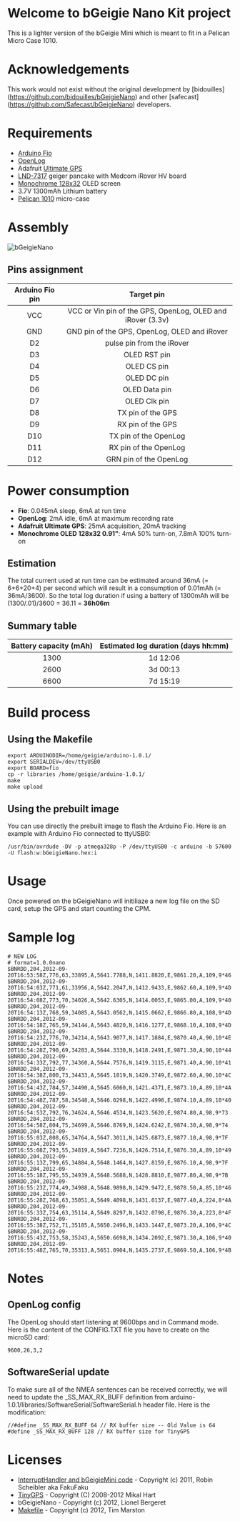 # Welcome to bGeigie Nano Kit project

This is a lighter version of the bGeigie Mini which is meant to fit in a Pelican Micro Case 1010.

# Acknowledgements
This work would not exist without the original development by [bidouilles] (https://github.com/bidouilles/bGeigieNano) and other [safecast] (https://github.com/Safecast/bGeigieNano) developers.

# Requirements
* [Arduino Fio][3]
* [OpenLog][1]
* Adafruit [Ultimate GPS][7]
* [LND-7317][4] geiger pancake with Medcom iRover HV board
* [Monochrome 128x32][2] OLED screen
* 3.7V 1300mAh Lithium battery
* [Pelican 1010][9] micro-case

# Assembly

![bGeigieNano](https://raw.github.com/bidouilles/bGeigieNano/bGeigieNanoKit/assembly/bGeigieNanoKit_bb_600.jpg)

## Pins assignment

| Arduino Fio pin | Target pin |
| :-----------: | :-----------: |
| VCC | VCC or Vin pin of the GPS, OpenLog, OLED and iRover (3.3v)|
| GND | GND pin of the GPS, OpenLog, OLED and iRover |
| D2 | pulse pin from the iRover |
| D3 | OLED RST pin |
| D4 | OLED CS pin |
| D5 | OLED DC pin |
| D6 | OLED Data pin |
| D7 | OLED Clk pin |
| D8 | TX pin of the GPS |
| D9 | RX pin of the GPS |
| D10 | TX pin of the OpenLog |
| D11 | RX pin of the OpenLog |
| D12 | GRN pin of the OpenLog |

# Power consumption

* **Fio**: 0.045mA sleep, 6mA at run time
* **OpenLog**: 2mA idle, 6mA at maximum recording rate
* **Adafruit Ultimate GPS**: 25mA acquisition, 20mA tracking
* **Monochrome OLED 128x32 0.91"**: 4mA 50% turn-on, 7.8mA 100% turn-on

## Estimation
The total current used at run time can be estimated around 36mA (= 6+6+20+4) per second which will result in a consumption of 0.01mAh (= 36mA/3600). So
the total log duration if using a battery of 1300mAh will be (1300/.01)/3600 = 36.11 = **36h06m**

## Summary table

| Battery capacity (mAh) | Estimated log duration (days hh:mm) |
| :-----------: | :-----------: |
| 1300 | 1d 12:06 |
| 2600 |  3d 00:13 |
| 6600 |  7d 15:19 |

# Build process
## Using the Makefile
    export ARDUINODIR=/home/geigie/arduino-1.0.1/
    export SERIALDEV=/dev/ttyUSB0
    export BOARD=fio
    cp -r libraries /home/geigie/arduino-1.0.1/
    make
    make upload

## Using the prebuilt image
You can use directly the prebuilt image to flash the Arduino Fio. Here is an example with Arduino Fio connected to ttyUSB0:

    /usr/bin/avrdude -DV -p atmega328p -P /dev/ttyUSB0 -c arduino -b 57600 -U flash:w:bGeigieNano.hex:i

# Usage
Once powered on the bGeigieNano will initiliaze a new log file on the SD card, setup the GPS and start counting the CPM.

# Sample log

    # NEW LOG
    # format=1.0.0nano
    $BNRDD,204,2012-09-20T16:53:58Z,776,63,33895,A,5641.7788,N,1411.8820,E,9861.20,A,109,9*46
    $BNRDD,204,2012-09-20T16:54:03Z,771,61,33956,A,5642.2047,N,1412.9433,E,9862.60,A,109,9*4D
    $BNRDD,204,2012-09-20T16:54:08Z,773,70,34026,A,5642.6305,N,1414.0053,E,9865.00,A,109,9*40
    $BNRDD,204,2012-09-20T16:54:13Z,768,59,34085,A,5643.0562,N,1415.0662,E,9866.80,A,108,9*4D
    $BNRDD,204,2012-09-20T16:54:18Z,765,59,34144,A,5643.4820,N,1416.1277,E,9868.10,A,108,9*4D
    $BNRDD,204,2012-09-20T16:54:23Z,776,70,34214,A,5643.9077,N,1417.1884,E,9870.40,A,90,10*4E
    $BNRDD,204,2012-09-20T16:54:28Z,790,69,34283,A,5644.3330,N,1418.2491,E,9871.30,A,90,10*44
    $BNRDD,204,2012-09-20T16:54:33Z,792,77,34360,A,5644.7576,N,1419.3115,E,9871.40,A,90,10*41
    $BNRDD,204,2012-09-20T16:54:38Z,800,73,34433,A,5645.1819,N,1420.3749,E,9872.60,A,90,10*4C
    $BNRDD,204,2012-09-20T16:54:43Z,784,57,34490,A,5645.6060,N,1421.4371,E,9873.10,A,89,10*4A
    $BNRDD,204,2012-09-20T16:54:48Z,787,58,34548,A,5646.0298,N,1422.4998,E,9874.10,A,89,10*40
    $BNRDD,204,2012-09-20T16:54:53Z,792,76,34624,A,5646.4534,N,1423.5620,E,9874.80,A,98,9*73
    $BNRDD,204,2012-09-20T16:54:58Z,804,75,34699,A,5646.8769,N,1424.6242,E,9874.30,A,98,9*74
    $BNRDD,204,2012-09-20T16:55:03Z,808,65,34764,A,5647.3011,N,1425.6873,E,9877.10,A,98,9*7F
    $BNRDD,204,2012-09-20T16:55:08Z,793,55,34819,A,5647.7236,N,1426.7514,E,9876.30,A,89,10*49
    $BNRDD,204,2012-09-20T16:55:13Z,799,65,34884,A,5648.1464,N,1427.8159,E,9876.10,A,98,9*7F
    $BNRDD,204,2012-09-20T16:55:18Z,795,55,34939,A,5648.5688,N,1428.8810,E,9877.80,A,98,9*7B
    $BNRDD,204,2012-09-20T16:55:23Z,774,49,34988,A,5648.9898,N,1429.9472,E,9878.50,A,85,10*46
    $BNRDD,204,2012-09-20T16:55:28Z,768,63,35051,A,5649.4098,N,1431.0137,E,9877.40,A,224,8*4A
    $BNRDD,204,2012-09-20T16:55:33Z,754,63,35114,A,5649.8297,N,1432.0798,E,9876.30,A,223,8*4F
    $BNRDD,204,2012-09-20T16:55:38Z,752,71,35185,A,5650.2496,N,1433.1447,E,9873.20,A,106,9*4C
    $BNRDD,204,2012-09-20T16:55:43Z,753,58,35243,A,5650.6698,N,1434.2092,E,9871.30,A,106,9*40
    $BNRDD,204,2012-09-20T16:55:48Z,765,70,35313,A,5651.0904,N,1435.2737,E,9869.50,A,106,9*4B

# Notes
## OpenLog config

The OpenLog should start listening at 9600bps and in Command mode. Here is the content of the CONFIG.TXT file you have to create on the microSD card:

    9600,26,3,2

## SoftwareSerial update

To make sure all of the NMEA sentences can be received correctly, we will need to update the _SS_MAX_RX_BUFF definition from arduino-1.0.1/libraries/SoftwareSerial/SoftwareSerial.h header file. Here is the modification:

    //#define _SS_MAX_RX_BUFF 64 // RX buffer size -- Old Value is 64
    #define _SS_MAX_RX_BUFF 128 // RX buffer size for TinyGPS

# Licenses
 * [InterruptHandler and bGeigieMini code][5] - Copyright (c) 2011, Robin Scheibler aka FakuFaku
 * [TinyGPS][6] - Copyright (C) 2008-2012 Mikal Hart
 * bGeigieNano - Copyright (c) 2012, Lionel Bergeret
 * [Makefile][8] - Copyright (c) 2012, Tim Marston


  [1]: https://github.com/sparkfun/OpenLog "OpenLog"
  [2]: https://www.adafruit.com/products/661 "Monochrome 128x32 OLED"
  [3]: https://www.sparkfun.com/products/10116 "Arduino Fio"
  [4]: http://www.lndinc.com/products/17/ "LND-7317"
  [5]: https://github.com/fakufaku/SafecastBGeigie-firmware "SafecastBGeigie-firmware"
  [6]: http://arduiniana.org/libraries/tinygps/ "TinyGPS"
  [7]: https://www.adafruit.com/products/746 "Ultimate GPS"
  [8]: http://ed.am/dev/make/arduino-mk "Arduino Makefile"
  [9]: http://www.pelican.com/cases_detail.php?Case=1010 "Pelican 1010"
